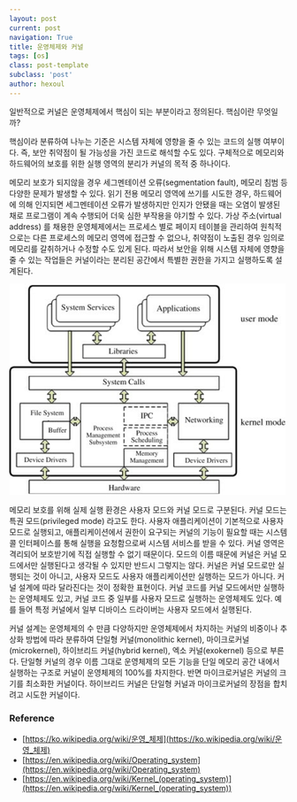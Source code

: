 ```yaml
---
layout: post
current: post
navigation: True
title: 운영체제와 커널
tags: [os]
class: post-template
subclass: 'post'
author: hexoul
---
```


일반적으로 커널은 운영체제에서 핵심이 되는 부분이라고 정의된다. 핵심이란 무엇일까?

핵심이라 분류하여 나누는 기준은 시스템 자체에 영향을 줄 수 있는 코드의 실행 여부이다. 즉, 보안 취약점이 될 가능성을 가진 코드로 해석할 수도 있다. 구체적으로 메모리와 하드웨어의 보호를 위한 실행 영역의 분리가 커널의 목적 중 하나이다.

메모리 보호가 되지않을 경우 세그멘테이션 오류(segmentation fault), 메모리 침범 등 다양한 문제가 발생할 수 있다. 읽기 전용 메모리 영역에 쓰기를 시도한 경우, 하드웨어에 의해 인지되면 세그멘테이션 오류가 발생하지만 인지가 안됐을 때는 오염이 발생된 채로 프로그램이 계속 수행되어 더욱 심한 부작용을 야기할 수 있다. 가상 주소(virtual address) 를 채용한 운영체제에서는 프로세스 별로 페이지 테이블을 관리하여 원칙적으로는 다른 프로세스의 메모리 영역에 접근할 수 없으나, 취약점이 노출된 경우 임의로 메모리를 갈취하거나 수정할 수도 있게 된다. 따라서 보안을 위해 시스템 자체에 영향을 줄 수 있는 작업들은 커널이라는 분리된 공간에서 특별한 권한을 가지고 실행하도록 설계된다.

<img width=500 src="assets/images/os-n-kernel-fig1.jpeg">

메모리 보호를 위해 실제 실행 환경은 사용자 모드와 커널 모드로 구분된다. 커널 모드는 특권 모드(privileged mode) 라고도 한다. 사용자 애플리케이션이 기본적으로 사용자 모드로 실행되고, 애플리케이션에서 권한이 요구되는 커널의 기능이 필요할 때는 시스템 콜 인터페이스를 통해 실행을 요청함으로써 시스템 서비스를 받을 수 있다. 커널 영역은 격리되어 보호받기에 직접 실행할 수 없기 때문이다.
모드의 이름 때문에 커널은 커널 모드에서만 실행된다고 생각될 수 있지만 반드시 그렇지는 않다. 커널은 커널 모드로만 실행되는 것이 아니고, 사용자 모드도 사용자 애플리케이션만 실행하는 모드가 아니다. 커널 설계에 따라 달라진다는 것이 정확한 표현이다. 커널 코드를 커널 모드에서만 실행하는 운영체제도 있고, 커널 코드 중 일부를 사용자 모드로 실행하는 운영체제도 있다. 예를 들어 특정 커널에서 일부 디바이스 드라이버는 사용자 모드에서 실행된다.

커널 설계는 운영체제의 수 만큼 다양하지만 운영체제에서 차지하는 커널의 비중이나 추상화 방법에 따라 분류하여 단일형 커널(monolithic kernel), 마이크로커널(microkernel), 하이브리드 커널(hybrid kernel), 엑소 커널(exokernel) 등으로 부른다. 단일형 커널의 경우 이름 그대로 운영체제의 모든 기능을 단일 메모리 공간 내에서 실행하는 구조로 커널이 운영체제의 100%를 차지한다. 반면 마이크로커널은 커널의 크기를 최소화한 커널이다. 하이브리드 커널은 단일형 커널과 마이크로커널의 장점을 합치려고 시도한 커널이다.

### Reference
- [https://ko.wikipedia.org/wiki/운영_체제](https://ko.wikipedia.org/wiki/운영_체제)
- [https://en.wikipedia.org/wiki/Operating_system](https://en.wikipedia.org/wiki/Operating_system)
- [https://en.wikipedia.org/wiki/Kernel_(operating_system)](https://en.wikipedia.org/wiki/Kernel_(operating_system))
